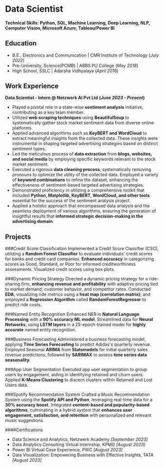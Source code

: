 # Data Scientist

#### Technical Skills: Python, SQL, Machine Learning, Deep Learning, NLP, Computer Vision, Microsoft Azure, Tableau/Power BI

## Education
- B.E., Electronics and Communication	| CMR Institute of Technology (_July 2022_)	 			        		
- Pre-University, Science(PCMB) | ABBS PU College (_May 2018_)
- High School, SSLC | Adarsha Vidhyalaya (_April 2016_)

## Work Experience
**Data Scientist - Intern @ Netzwerk AI Pvt Ltd (_June 2023 - Present_)**
- Played a pivotal role in a state-wise **sentiment analysis** initiative, contributing as a key team member.
- Utilized **web scraping techniques** using **BeautifulSoup** to systematically gather stock market sentiment data from diverse online platforms.
- Applied advanced algorithms such as **KeyBERT and WordCloud** to extract meaningful insights from the collected data. These insights were instrumental in shaping targeted advertising strategies based on distinct sentiment types.
- Led the meticulous process of **data extraction** from **blogs, websites, and social media** by employing specific keywords relevant to the stock market sentiment.
- Executed a rigorous **data cleaning process**, systematically removing pronouns to optimize the utility of the collected data. Employed a variety of **keyword combinations** to refine the dataset, enhancing the effectiveness of sentiment-based targeted advertising strategies.
- Demonstrated proficiency in utilizing a comprehensive toolkit that included **Python, Matplotlib, KeyBERT, WordCloud, and other tools** essential for the success of the sentiment analysis project.
- Applied a holistic approach that encompassed data analysis and the seamless deployment of various algorithms, ensuring the generation of insightful results that **informed strategic decision-making in the advertising domain**.

## Projects
###Credit Score Classification
Implemented a Credit Score Classifier (CSC), utilizing a **Random Forest Classifier** to evaluate individuals' credit scores for banks and credit card companies. **Enhanced accuracy** in categorizing scores as Good, Standard, or Poor for informed creditworthiness assessments. Visualized credit scores using box plots.

###Dynamic Pricing Strategy
Directed a dynamic pricing strategy for a ride-sharing firm, **enhancing revenue and profitability** with adaptive pricing tied to market demand, customer behavior, and competitor rates. Conducted **EDA**, visualizing ride metrics using a **heat map (correlation matrix)**; and employed a **Regression Algorithm** called **RandomForestRegressor** to predict ride costs.

###Named Entity Recognition
Enhanced NER in **Natural Language Processing** with a **90% accuracy ML model**. Streamlined data for **Neural Networks**, using **LSTM layers** in a 25-epoch-trained model for **highly accurate** named entity recognition.

###Business Forecasting
Administered a business forecasting model, applying **Time Series Forecasting** to predict Adidas's quarterly revenue. Employed Seasonal **ARIMA** from **Statsmodels** for initial quarterly sales revenue predictions, followed by **SARIMAX** to assess **time series data seasonality**.

###App User Segmentation
Executed app user segmentation to group users by engagement, aiding in identifying retained and churn users. Applied **K-Means Clustering** to discern clusters within Retained and Lost Users data.

###Spotify Recommendation System
Crafted a Music Recommendation System using the **Spotify API and Python**, leveraging real-time data for a **30% accuracy boost**. Integrated **content-based and popularity-based algorithms**, culminating in a hybrid system that **enhances user engagement, satisfaction, and retention** with personalized and relevant music suggestions.

####Certifications
- Data Science and Analytics, Netzwerk Academy *[September 2023]*
- Data Analytics Consulting Virtual Internship, KPMG *[August 2023]*
- Power BI Virtual Case Experience, PWC *[August 2023]*
- Data Visualization: Empowering Business with Effective Insights, TATA *[August 2023]*
